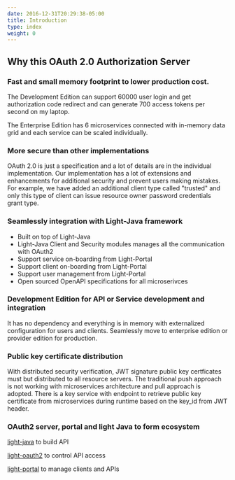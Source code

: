```yaml
---
date: 2016-12-31T20:29:38-05:00
title: Introduction
type: index
weight: 0
---
```



## Why this OAuth 2.0 Authorization Server

### Fast and small memory footprint to lower production cost.

The Development Edition can support 60000 user login and get authorization code redirect
and can generate 700 access tokens per second on my laptop. 

The Enterprise Edition has 6 microservices connected with in-memory data grid 
and each service can be scaled individually.


### More secure than other implementations

OAuth 2.0 is just a specification and a lot of details are in the individual
implementation. Our implementation has a lot of extensions and enhancements 
for additional security and prevent users making mistakes. For example, we
have added an additional client type called "trusted" and only this type of
client can issue resource owner password credentials grant type. 

### Seamlessly integration with Light-Java framework

* Built on top of Light-Java
* Light-Java Client and Security modules manages all the communication with OAuth2
* Support service on-boarding from Light-Portal
* Support client on-boarding from Light-Portal
* Support user management from Light-Portal
* Open sourced OpenAPI specifications for all microserivces

### Development Edition for API or Service development and integration

It has no dependency and everything is in memory with externalized configuration 
for users and clients. Seamlessly move to enterprise edition or provider edition
for production.

### Public key certificate distribution

With distributed security verification, JWT signature public key certficates must
but distributed to all resource servers. The traditional push approach is not
working with microservices architecture and pull approach is adopted. There is a 
key service with endpoint to retrieve public key certificate from microservices 
during runtime based on the key_id from JWT header.  

### OAuth2 server, portal and light Java to form ecosystem

[light-java](https://github.com/networknt/light-java) to build API

[light-oauth2](https://github.com/networknt/light-oauth2) to control API access

[light-portal](https://github.com/networknt/light-portal) to manage clients and APIs


